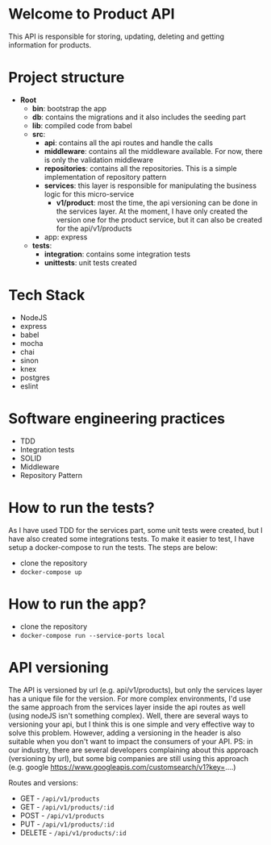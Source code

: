 # Welcome to Product API

This API is responsible for storing, updating, deleting and getting information for products.

# Project structure

- **Root**
  - **bin**: bootstrap the app
  - **db**: contains the migrations and it also includes the seeding part
  - **lib**: compiled code from babel
  - **src**:
    - **api**: contains all the api routes and handle the calls
    - **middleware**: contains all the middleware available. For now, there is only the validation middleware
    - **repositories**: contains all the repositories. This is a simple implementation of repository pattern
    - **services**: this layer is responsible for manipulating the business logic for this micro-service
      - **v1/product**: most the time, the api versioning can be done in the services layer. At the moment, I have only created the version one for the product service, but it can also be created for the api/v1/products
    - app: express
  - **tests**:
    - **integration**: contains some integration tests
    - **unittests**: unit tests created

# Tech Stack

* NodeJS
* express
* babel
* mocha
* chai
* sinon
* knex
* postgres
* eslint

# Software engineering practices

* TDD
* Integration tests
* SOLID
* Middleware
* Repository Pattern

# How to run the tests?

As I have used TDD for the services part, some unit tests were created, but I have also created some integrations tests. To make it easier to test, I have setup a docker-compose to run the tests. The steps are below:

* clone the repository
* `docker-compose up`

# How to run the app?

* clone the repository
* `docker-compose run --service-ports local`

# API versioning

The API is versioned by url (e.g. api/v1/products), but only the services layer has a unique file for the version. For more complex environments, I'd use the same approach from the services layer inside the api routes as well (using nodeJS isn't something complex). Well, there are several ways to versioning your api, but I think this is one simple and very effective way to solve this problem. However, adding a versioning in the header is also suitable when you don't want to impact the consumers of your API.
PS: in our industry, there are several developers complaining about this approach (versioning by url), but some big companies are still using this approach (e.g. google https://www.googleapis.com/customsearch/v1?key=....)

Routes and versions:

* GET - `/api/v1/products`
* GET - `/api/v1/products/:id`
* POST - `/api/v1/products`
* PUT - `/api/v1/products/:id`
* DELETE - `/api/v1/products/:id`
